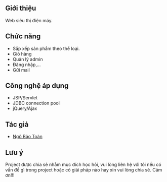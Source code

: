 ## Giới thiệu
Web siêu thị điện máy.

## Chức năng
- Sắp xếp sản phẩm theo thể loại.
- Giỏ hàng
- Quản lý admin
- Đăng nhập,...
- Gửi mail

## Công nghệ áp dụng
- JSP/Servlet
- JDBC connection pool
- jQuery/Ajax

## Tác giả
- [Ngô Bảo Toàn]

[//]:#
[Ngô Bảo Toàn]: <https://www.facebook.com/baotoan95>

## Lưu ý
Project được chia sẻ nhằm mục đích học hỏi, vui lòng liên hệ với tôi nếu có vấn đề gì trong project hoặc có giải pháp nào hay xin vui lòng chia sẻ. Cảm ơn!!!